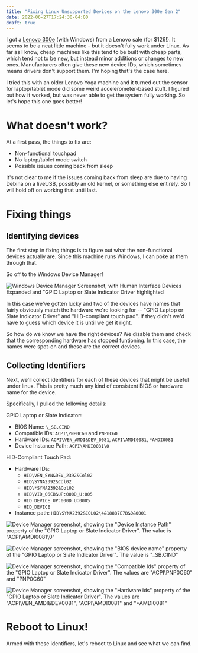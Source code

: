 ```yaml
---
title: "Fixing Linux Unsupported Devices on the Lenovo 300e Gen 2"
date: 2022-06-27T17:24:30-04:00
draft: true
---
```


I got a [Lenovo 300e](https://www.lenovo.com/us/en/p/laptops/lenovo/lenovo-edu-chromebooks/lenovo-300e-2nd-gen-amd/82gk001uus) (with Windows) from a Lenovo sale (for $126!). It seems to be a neat little machine - but it doesn't fully work under Linux. As far as I know, cheap machines like this tend to be built with cheap parts, which tend not to be new, but instead minor additions or changes to new ones. Manufacturers often give these new device IDs, which sometimes means drivers don't support them. I'm hoping that's the case here.

I tried this with an older Lenovo Yoga machine and it turned out the sensor for laptop/tablet mode did some weird accelerometer-based stuff. I figured out how it worked, but was never able to get the system fully working. So let's hope this one goes better!

# What doesn't work?

At a first pass, the things to fix are:

* Non-functional touchpad
* No laptop/tablet mode switch
* Possible issues coming back from sleep

It's not clear to me if the issues coming back from sleep are due to having Debina on a liveUSB, possibly an old kernel, or something else entirely. So I will hold off on working that until last.

# Fixing things

## Identifying devices

The first step in fixing things is to figure out what the non-functional devices actually are. Since this machine runs Windows, I can poke at them through that.

So off to the Windows Device Manager!

![Windows Device Manager Screenshot, with Human Interface Devices Expanded and "GPIO Laptop or Slate Indicator Driver highlighted](/static/images/300e/Devices.PNG)

In this case we've gotten lucky and two of the devices have names that fairly obviously match the hardware we're looking for -- "GPIO Laptop or Slate Indicator Driver" and "HID-compliant touch pad". If they didn't we'd have to guess which device it is until we get it right.

So how do we know we have the right devices? We disable them and check that the corresponding hardware has stopped funtioning.  In this case, the names were spot-on and these are the correct devices.

## Collecting Identifiers

Next, we'll collect identifiers for each of these devices that might be useful under linux. This is pretty much any kind of consistent BIOS or hardware name for the device.

Specifically, I pulled the following details:

GPIO Laptop or Slate Indicator:

* BIOS Name: `\_SB.CIND`
* Compatible IDs: `ACPI\PNP0C60` and `PNP0C60`
* Hardware IDs: `ACPI\VEN_AMDI&DEV_0081`, `ACPI\AMDI0081`, `*AMDI0081`
* Device Instance Path: `ACPI\AMDI0081\0`

HID-Compliant Touch Pad:

* Hardware IDs: 
    * `HID\VEN_SYN&DEV_2392&Col02`
    * `HID\SYNA2392&Col02`
    * `HID\*SYNA2392&Col02`
    * `HID\VID_06CB&UP:000D_U:005`
    * `HID_DEVICE_UP:000D_U:0005`
    * `HID_DEVICE`
* Instance path: `HID\SYNA2392&COL02\4&18887E7B&0&0001`


![Device Manager screenshot, showing the "Device Instance Path" property of the "GPIO Laptop or Slate Indicator Driver". The value is "ACPI\AMDI0081\0"](/static/images/300e/SlateIndicatorInstancePath.PNG)

![Device Manager screenshot, showing the "BIOS device name" property of the "GPIO Laptop or Slate Indicator Driver". The value is "\_SB.CIND"](/static/images/300e/SlateIndicatorInstancePath.PNG)

![Device Manager screenshot, showing the "Compatible Ids" property of the "GPIO Laptop or Slate Indicator Driver". The values are "ACPI\PNP0C60" and "PNP0C60"](/static/images/300e/SlateIndicatorCompatibleIDs.PNG)

![Device Manager screenshot, showing the "Hardware ids" property of the "GPIO Laptop or Slate Indicator Driver". The values are "ACPI\VEN_AMDI&DEV0081", "ACPI\AMDI0081" and "*AMDI0081"](/static/images/300e/SlateIndicatorDeviceIDs.PNG)

# Reboot to Linux!

Armed with these identifiers, let's reboot to Linux and see what we can find.